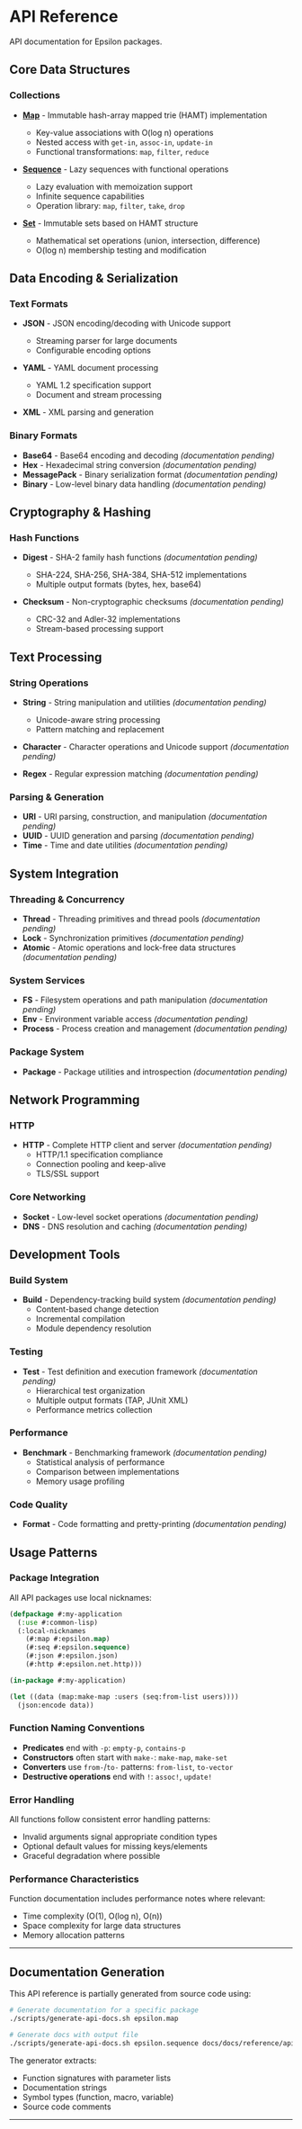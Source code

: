 # API Reference

API documentation for Epsilon packages.

## Core Data Structures

### Collections
- **[Map](api/map.md)** - Immutable hash-array mapped trie (HAMT) implementation
  - Key-value associations with O(log n) operations
  - Nested access with `get-in`, `assoc-in`, `update-in`
  - Functional transformations: `map`, `filter`, `reduce`

- **[Sequence](api/sequence.md)** - Lazy sequences with functional operations
  - Lazy evaluation with memoization support
  - Infinite sequence capabilities
  - Operation library: `map`, `filter`, `take`, `drop`

- **[Set](api/set.md)** - Immutable sets based on HAMT structure
  - Mathematical set operations (union, intersection, difference)
  - O(log n) membership testing and modification

## Data Encoding & Serialization

### Text Formats
- **JSON** - JSON encoding/decoding with Unicode support
  - Streaming parser for large documents
  - Configurable encoding options

- **YAML** - YAML document processing
  - YAML 1.2 specification support
  - Document and stream processing

- **XML** - XML parsing and generation

### Binary Formats
- **Base64** - Base64 encoding and decoding *(documentation pending)*
- **Hex** - Hexadecimal string conversion *(documentation pending)*
- **MessagePack** - Binary serialization format *(documentation pending)*
- **Binary** - Low-level binary data handling *(documentation pending)*

## Cryptography & Hashing

### Hash Functions
- **Digest** - SHA-2 family hash functions *(documentation pending)*
  - SHA-224, SHA-256, SHA-384, SHA-512 implementations
  - Multiple output formats (bytes, hex, base64)

- **Checksum** - Non-cryptographic checksums *(documentation pending)*
  - CRC-32 and Adler-32 implementations
  - Stream-based processing support

## Text Processing

### String Operations
- **String** - String manipulation and utilities *(documentation pending)*
  - Unicode-aware string processing
  - Pattern matching and replacement

- **Character** - Character operations and Unicode support *(documentation pending)*
- **Regex** - Regular expression matching *(documentation pending)*

### Parsing & Generation
- **URI** - URI parsing, construction, and manipulation *(documentation pending)*
- **UUID** - UUID generation and parsing *(documentation pending)*
- **Time** - Time and date utilities *(documentation pending)*

## System Integration

### Threading & Concurrency
- **Thread** - Threading primitives and thread pools *(documentation pending)*
- **Lock** - Synchronization primitives *(documentation pending)*
- **Atomic** - Atomic operations and lock-free data structures *(documentation pending)*

### System Services
- **FS** - Filesystem operations and path manipulation *(documentation pending)*
- **Env** - Environment variable access *(documentation pending)*
- **Process** - Process creation and management *(documentation pending)*

### Package System
- **Package** - Package utilities and introspection *(documentation pending)*

## Network Programming

### HTTP
- **HTTP** - Complete HTTP client and server *(documentation pending)*
  - HTTP/1.1 specification compliance
  - Connection pooling and keep-alive
  - TLS/SSL support

### Core Networking
- **Socket** - Low-level socket operations *(documentation pending)*
- **DNS** - DNS resolution and caching *(documentation pending)*

## Development Tools

### Build System
- **Build** - Dependency-tracking build system *(documentation pending)*
  - Content-based change detection
  - Incremental compilation
  - Module dependency resolution

### Testing
- **Test** - Test definition and execution framework *(documentation pending)*
  - Hierarchical test organization
  - Multiple output formats (TAP, JUnit XML)
  - Performance metrics collection

### Performance
- **Benchmark** - Benchmarking framework *(documentation pending)*
  - Statistical analysis of performance
  - Comparison between implementations
  - Memory usage profiling

### Code Quality
- **Format** - Code formatting and pretty-printing *(documentation pending)*

## Usage Patterns

### Package Integration
All API packages use local nicknames:

```lisp
(defpackage #:my-application
  (:use #:common-lisp)
  (:local-nicknames
    (#:map #:epsilon.map)
    (#:seq #:epsilon.sequence)
    (#:json #:epsilon.json)
    (#:http #:epsilon.net.http)))

(in-package #:my-application)

(let ((data (map:make-map :users (seq:from-list users))))
  (json:encode data))
```

### Function Naming Conventions
- **Predicates** end with `-p`: `empty-p`, `contains-p`
- **Constructors** often start with `make-`: `make-map`, `make-set`
- **Converters** use `from-`/`to-` patterns: `from-list`, `to-vector`
- **Destructive operations** end with `!`: `assoc!`, `update!`

### Error Handling
All functions follow consistent error handling patterns:
- Invalid arguments signal appropriate condition types
- Optional default values for missing keys/elements
- Graceful degradation where possible

### Performance Characteristics
Function documentation includes performance notes where relevant:
- Time complexity (O(1), O(log n), O(n))
- Space complexity for large data structures
- Memory allocation patterns

---

## Documentation Generation

This API reference is partially generated from source code using:

```bash
# Generate documentation for a specific package
./scripts/generate-api-docs.sh epsilon.map

# Generate docs with output file
./scripts/generate-api-docs.sh epsilon.sequence docs/docs/reference/api/sequence.md
```

The generator extracts:
- Function signatures with parameter lists
- Documentation strings
- Symbol types (function, macro, variable)
- Source code comments

---

